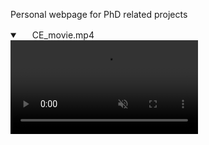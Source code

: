 
Personal webpage for PhD related projects

<details open="" class="details-reset border rounded-2">
  <summary class="px-3 py-2 border-bottom">
    <svg aria-hidden="true" viewBox="0 0 16 16" version="1.1" data-view-component="true" height="16" width="16" class="octicon octicon-device-camera-video">
    <path fill-rule="evenodd" d="..."></path>
</svg>
    <span aria-label="CE_movie.mp4" class="m-1">CE_movie.mp4</span>
    <span class="dropdown-caret"></span>
  </summary>

  <video src="https://raw.githubusercontent.com/miguelglezb/mgb/main/CE_movie.mp4" data-canonical-src="https://raw.githubusercontent.com/miguelglezb/mgb/main/CE_movie.mp4" controls="controls" muted="muted" class="d-block rounded-bottom-2 width-fit" style="max-height:640px;">

  </video>
</details>
